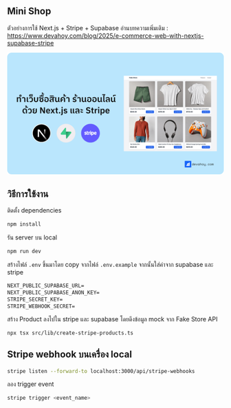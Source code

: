 ## Mini Shop

ตัวอย่างการใช้ Next.js + Stripe + Supabase อ่านบทความเพิ่มเติม : https://www.devahoy.com/blog/2025/e-commerce-web-with-nextjs-supabase-stripe

![Screenshot](/demo/next-supabase-stripe.png)

## วิธีการใช้งาน

ติดตั้ง dependencies

```bash
npm install
```

รัน server บน local

```bash
npm run dev
```

สร้างไฟล์ `.env` ขึ้นมาโดย copy จากไฟล์ `.env.example` จากนั้นใส่ค่าจาก supabase และ stripe

```env
NEXT_PUBLIC_SUPABASE_URL=
NEXT_PUBLIC_SUPABASE_ANON_KEY=
STRIPE_SECRET_KEY=
STRIPE_WEBHOOK_SECRET=
```

สร้าง Product ลงไปใน stripe และ supabase โดยดึงข้อมูล mock จาก Fake Store API

```bash
npx tsx src/lib/create-stripe-products.ts
```

## Stripe webhook บนเครื่อง local

```bash
stripe listen --forward-to localhost:3000/api/stripe-webhooks
```

ลอง trigger event

```bash
stripe trigger <event_name>
```
